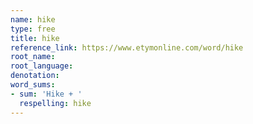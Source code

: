 ```yaml
---
name: hike
type: free
title: hike
reference_link: https://www.etymonline.com/word/hike
root_name: 
root_language: 
denotation: 
word_sums:
- sum: 'Hike + '
  respelling: hike
---
```

